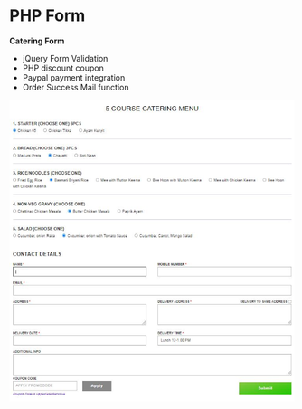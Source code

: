 # PHP Form

**Catering Form**
- jQuery Form Validation
- PHP discount coupon
- Paypal payment integration
- Order Success Mail function

![Catering Menu](/assets/img/catering-menu.JPG "Catering Menu")